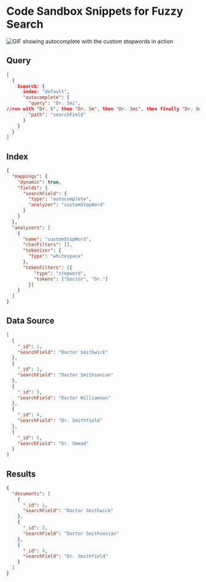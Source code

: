 # Code Sandbox Snippets for Fuzzy Search

![GIF showing autocomplete with the custom stopwords in action](https://github.com/DavidHiltenbrand/Atlas-Search-Snippets/img/autcomplete-with-custom-stopwords.gif)

## Query
```json
[
  {
    $search: {
      index: "default",
      "autocomplete": {
        "query": "Dr. Smi",
//run with "Dr. S", then "Dr. Sm", then "Dr. Smi", then finally "Dr. Smithf", examining the results with each additional character typed
        "path": "searchField"
      }
    }
  }
]
```
## Index
```json
{
  "mappings": {
    "dynamic": true,
    "fields": {
      "searchField": {
        "type": "autocomplete",
        "analyzer": "customStopWord"
      }
    }
  },
  "analyzers": [
    {
      "name": "customStopWord",
      "charFilters": [],
      "tokenizer": {
        "type": "whitespace"
      },
      "tokenFilters": [{
          "type": "stopword",
          "tokens": ["Doctor", "Dr."]
        }]
    }
  ]
}
```
## Data Source
```json
[
  {
    "_id": 1,
    "searchField": "Doctor Smithwick"
  },
  {
    "_id": 2,
    "searchField": "Doctor Smithsonian"
  },
  {
    "_id": 3,
    "searchField": "Doctor Williamson"
  },
  {
    "_id": 4,
    "searchField": "Dr. Smithfield"
  },
  {
    "_id": 5,
    "searchField": "Dr. Smead"
  }
]
```
## Results
```json
{
  "documents": [
    {
      "_id": 1,
      "searchField": "Doctor Smithwick"
    },
    {
      "_id": 2,
      "searchField": "Doctor Smithsonian"
    },
    {
      "_id": 4,
      "searchField": "Dr. Smithfield"
    }
  ]
}
```
